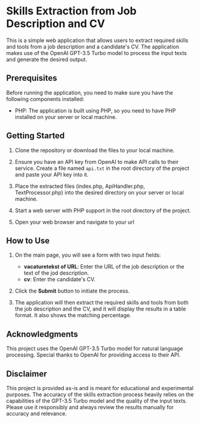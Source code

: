 # Skills Extraction from Job Description and CV

This is a simple web application that allows users to extract required skills and tools from a job description and a candidate's CV. The application makes use of the OpenAI GPT-3.5 Turbo model to process the input texts and generate the desired output.

## Prerequisites

Before running the application, you need to make sure you have the following components installed:

- PHP: The application is built using PHP, so you need to have PHP installed on your server or local machine.

## Getting Started

1. Clone the repository or download the files to your local machine.

2. Ensure you have an API key from OpenAI to make API calls to their service. Create a file named `api.txt` in the root directory of the project and paste your API key into it.

3. Place the extracted files (index.php, ApiHandler.php, TextProcessor.php) into the desired directory on your server or local machine.

4. Start a web server with PHP support in the root directory of the project.

5. Open your web browser and navigate to your url

## How to Use

1. On the main page, you will see a form with two input fields:
   - **vacaturetekst of URL**: Enter the URL of the job description or the text of the jod description.
   - **cv**: Enter the candidate's CV.

2. Click the **Submit** button to initiate the process.

3. The application will then extract the required skills and tools from both the job description and the CV, and it will display the results in a table format. It also shows the matching percentage.


## Acknowledgments

This project uses the OpenAI GPT-3.5 Turbo model for natural language processing. Special thanks to OpenAI for providing access to their API.

## Disclaimer

This project is provided as-is and is meant for educational and experimental purposes. The accuracy of the skills extraction process heavily relies on the capabilities of the GPT-3.5 Turbo model and the quality of the input texts. Please use it responsibly and always review the results manually for accuracy and relevance.
